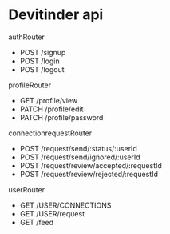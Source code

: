 # Devitinder  api

authRouter
- POST /signup
- POST /login
- POST /logout

profileRouter
- GET /profile/view
- PATCH /profile/edit
- PATCH /profile/password

connectionrequestRouter
- POST /request/send/:status/:userId
- POST /request/send/ignored/:userId
- POST /request/review/accepted/:requestId
- POST /request/review/rejected/:requestId

userRouter
- GET /USER/CONNECTIONS
- GET /USER/request
- GET /feed
